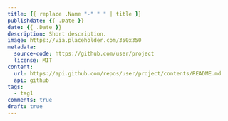 ```yaml
---
title: {{ replace .Name "-" " " | title }}
publishdate: {{ .Date }}
date: {{ .Date }}
description: Short description.
image: https://via.placeholder.com/350x350
metadata:
  source-code: https://github.com/user/project
  license: MIT
content:
  url: https://api.github.com/repos/user/project/contents/README.md
  api: github
tags:
  - tag1
comments: true
draft: true
---
```


